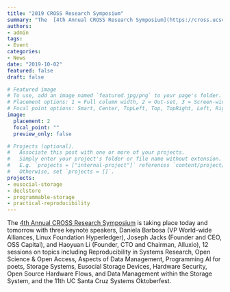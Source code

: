 ```yaml
---
title: "2019 CROSS Research Symposium"
summary: "The  [4th Annual CROSS Research Symposium](https://cross.ucsc.edu/2019-symposium) is taking place today and tomorrow with three keynote speakers, Daniela Barbosa, Joseph Jacks, and Haoyuan Li."
authors:
- admin
tags:
- Event
categories:
- News
date: "2019-10-02"
featured: false
draft: false

# Featured image
# To use, add an image named `featured.jpg/png` to your page's folder.
# Placement options: 1 = Full column width, 2 = Out-set, 3 = Screen-width
# Focal point options: Smart, Center, TopLeft, Top, TopRight, Left, Right, BottomLeft, Bottom, BottomRight
image:
  placement: 2
  focal_point: ""
  preview_only: false

# Projects (optional).
#   Associate this post with one or more of your projects.
#   Simply enter your project's folder or file name without extension.
#   E.g. `projects = ["internal-project"]` references `content/project/deep-learning/index.md`.
#   Otherwise, set `projects = []`.
projects:
- eusocial-storage
- declstore
- programmable-storage
- practical-reproducibility
---
```

The [4th Annual CROSS Research Symposium](https://cross.ucsc.edu/2019-symposium) is taking place today and tomorrow with three keynote speakers, Daniela Barbosa (VP World-wide Alliances, Linux Foundation Hyperledger), Joseph Jacks (Founder and CEO, OSS Capital), and Haoyuan Li (Founder, CTO and  Chairman, Alluxio), 12 sessions on topics including Reproducibility in  Systems Research, Open Science & Open Access, Aspects of Data  Management, Programming AI for poets, Storage Systems, Eusocial Storage  Devices, Hardware Security, Open Source Hardware Flows, and Data  Management within the Storage System, and the 11th UC Santa Cruz Systems Oktoberfest.
